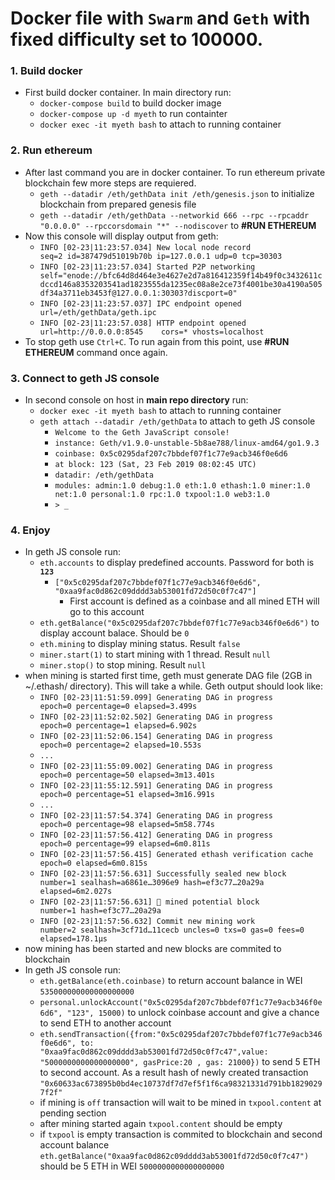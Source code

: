 # Docker file with `Swarm` and `Geth` with fixed difficulty set to 100000.

### 1. Build docker
- First build docker container. In main directory run:
  - `docker-compose build` to build docker image
  - `docker-compose up -d myeth` to run containter
  - `docker exec -it myeth bash` to attach to running container
  
### 2. Run ethereum
- After last command you are in docker container.  To run ethereum private blockchain few more steps are requiered.
  - `geth --datadir /eth/gethData init /eth/genesis.json`  to initialize blockchain from prepared genesis file
  - `geth --datadir /eth/gethData --networkid 666 --rpc --rpcaddr "0.0.0.0" --rpccorsdomain "*" --nodiscover` to **#RUN ETHEREUM**
- Now this console will display output from geth: 
  - `INFO [02-23|11:23:57.034] New local node record                    seq=2 id=387479d51019b70b ip=127.0.0.1 udp=0 tcp=30303`
  - `INFO [02-23|11:23:57.034] Started P2P networking                   self="enode://bfc64d8d464e3e4627e2d7a816412359f14b49f0c3432611cdccd146a8353203541ad1823555da1235ec08a8e2ce73f4001be30a4190a505df34a3711eb3453f@127.0.0.1:30303?discport=0"`
  - `INFO [02-23|11:23:57.037] IPC endpoint opened                      url=/eth/gethData/geth.ipc`
  - `INFO [02-23|11:23:57.038] HTTP endpoint opened                     url=http://0.0.0.0:8545    cors=* vhosts=localhost`
- To stop geth use `Ctrl+C`. To run again from this point, use **#RUN ETHEREUM** command once again.
  
### 3. Connect to geth JS console 
- In second console on host in **main repo directory** run:
  - `docker exec -it myeth bash` to attach to running container
  - `geth attach --datadir /eth/gethData` to attach to geth JS console
    - `Welcome to the Geth JavaScript console!`
    - `instance: Geth/v1.9.0-unstable-5b8ae788/linux-amd64/go1.9.3`
    - `coinbase: 0x5c0295daf207c7bbdef07f1c77e9acb346f0e6d6`
    - `at block: 123 (Sat, 23 Feb 2019 08:02:45 UTC)`
    - `datadir: /eth/gethData`
    - `modules: admin:1.0 debug:1.0 eth:1.0 ethash:1.0 miner:1.0 net:1.0 personal:1.0 rpc:1.0 txpool:1.0 web3:1.0`
    - `> _`
    
### 4. Enjoy
- In geth JS console run:
  - `eth.accounts` to display predefined accounts. Password for both is **`123`**
    - `["0x5c0295daf207c7bbdef07f1c77e9acb346f0e6d6", "0xaa9fac0d862c09dddd3ab53001fd72d50c0f7c47"]`
      - First account is defined as a coinbase and all mined ETH will go to this account
  - `eth.getBalance("0x5c0295daf207c7bbdef07f1c77e9acb346f0e6d6")` to display account balace. Should be `0`
  - `eth.mining` to display mining status. Result `false`
  - `miner.start(1)` to start mining with 1 thread. Result `null`
  - `miner.stop()` to stop mining. Result `null`
- when mining is started first time, geth must generate DAG file (2GB in ~/.ethash/ directory). This will take a while. Geth output should look like:
  - `INFO [02-23|11:51:59.099] Generating DAG in progress               epoch=0 percentage=0 elapsed=3.499s`
  - `INFO [02-23|11:52:02.502] Generating DAG in progress               epoch=0 percentage=1 elapsed=6.902s`
  - `INFO [02-23|11:52:06.154] Generating DAG in progress               epoch=0 percentage=2 elapsed=10.553s`
  - `...`
  - `INFO [02-23|11:55:09.002] Generating DAG in progress               epoch=0 percentage=50 elapsed=3m13.401s`
  - `INFO [02-23|11:55:12.591] Generating DAG in progress               epoch=0 percentage=51 elapsed=3m16.991s`
  - `...`
  - `INFO [02-23|11:57:54.374] Generating DAG in progress               epoch=0 percentage=98 elapsed=5m58.774s`
  - `INFO [02-23|11:57:56.412] Generating DAG in progress               epoch=0 percentage=99 elapsed=6m0.811s`
  - `INFO [02-23|11:57:56.415] Generated ethash verification cache      epoch=0 elapsed=6m0.815s`
  - `INFO [02-23|11:57:56.631] Successfully sealed new block            number=1 sealhash=a6861e…3096e9 hash=ef3c77…20a29a elapsed=6m2.027s`
  - `INFO [02-23|11:57:56.631] 🔨 mined potential block                  number=1 hash=ef3c77…20a29a`
  - `INFO [02-23|11:57:56.632] Commit new mining work                   number=2 sealhash=3cf71d…11cecb uncles=0 txs=0 gas=0 fees=0 elapsed=178.1µs`
- now mining has been started and new blocks are commited to blockchain
- In geth JS console run:
  - `eth.getBalance(eth.coinbase)` to return account balance in WEI `535000000000000000000`
  - `personal.unlockAccount("0x5c0295daf207c7bbdef07f1c77e9acb346f0e6d6", "123", 15000)` to unlock coinbase account and give a chance to send ETH to another account
  - `eth.sendTransaction({from:"0x5c0295daf207c7bbdef07f1c77e9acb346f0e6d6", to: "0xaa9fac0d862c09dddd3ab53001fd72d50c0f7c47",value: "5000000000000000000", gasPrice:20 , gas: 21000})` to send 5 ETH to second account. As a result hash of newly created transaction `"0x60633ac673895b0bd4ec10737df7d7ef5f1f6ca98321331d791bb18290297f2f"`
  - if mining is `off` transaction will wait to be mined in `txpool.content` at pending section
  - after mining started again `txpool.content` should be empty
  - if `txpool` is empty transaction is commited to blockchain and second account balance `eth.getBalance("0xaa9fac0d862c09dddd3ab53001fd72d50c0f7c47")` should be 5 ETH in WEI `5000000000000000000`
